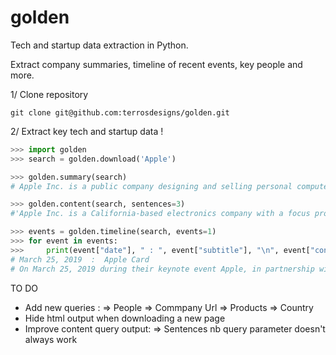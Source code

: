 # golden

Tech and startup data extraction in Python.

Extract company summaries, timeline of recent events, key people and more.

1/ Clone repository
```
git clone git@github.com:terrosdesigns/golden.git
```

2/ Extract key tech and startup data !

```python
>>> import golden
>>> search = golden.download('Apple')

>>> golden.summary(search)
# Apple Inc. is a public company designing and selling personal computers, smartphones, consumer electronics, and software. Its headquarters is located in Cupertino, California and it was founded in 1976.﻿Apple Inc. is a California-based electronics company with a focus producing on consumer devices.

>>> golden.content(search, sentences=3)
#'﻿Apple Inc. is a California-based electronics company with a focus producing on consumer devices. ﻿Products﻿Products and devices produced by Apple Inc. include iPad, iPhone, AirPods,Apple Watch, HomePod, and MacBook.﻿ Each product can give users access to one or more forms of media or technology including television, music, data storage, and computer applications.The products run on the Mac operating system, which has special features thare not available on non-Mac systems. Furthermore, the devices use continuity, which allows for all the devices owned by a user to beconnected.﻿﻿﻿The company also produces software as a service and media options.'

>>> events = golden.timeline(search, events=1)
>>> for event in events:
>>>     print(event["date"], " : ", event["subtitle"], "\n", event["content"])
# March 25, 2019  :  Apple Card
# On March 25, 2019 during their keynote event Apple, in partnership with Goldman Sachs and Mastercard, announced Apple Card. A credit card by Apple with no fees—no annual, cash-advance, over-the-limit, international, or late fees— thats gives Apple users the ability to sign up for Apple Card using the Apple Wallet application.

```


TO DO
- Add new queries :
    => People
    => Commpany Url
    => Products
    => Country
- Hide html output when downloading a new page
- Improve content query output:
    => Sentences nb query parameter doesn't always work
